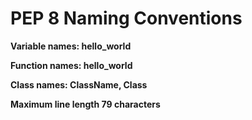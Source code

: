 # PEP 8 Naming Conventions

**Variable names: hello_world**

**Function names: hello_world**

**Class names: ClassName, Class**

**Maximum line length 79 characters**
